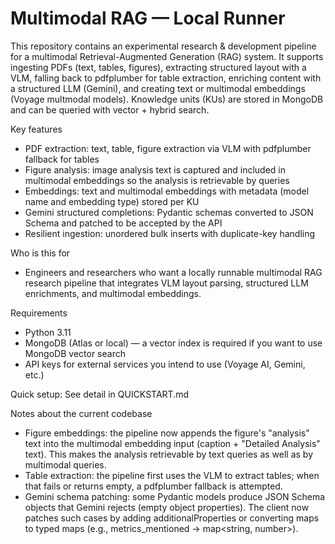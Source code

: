 # Multimodal RAG — Local Runner

This repository contains an experimental research & development pipeline for a multimodal Retrieval-Augmented Generation (RAG) system. It supports ingesting PDFs (text, tables, figures), extracting structured layout with a VLM, falling back to pdfplumber for table extraction, enriching content with a structured LLM (Gemini), and creating text or multimodal embeddings (Voyage multmodal models). Knowledge units (KUs) are stored in MongoDB and can be queried with vector + hybrid search.

Key features
- PDF extraction: text, table, figure extraction via VLM with pdfplumber fallback for tables
- Figure analysis: image analysis text is captured and included in multimodal embeddings so the analysis is retrievable by queries
- Embeddings: text and multimodal embeddings with metadata (model name and embedding type) stored per KU
- Gemini structured completions: Pydantic schemas converted to JSON Schema and patched to be accepted by the API
- Resilient ingestion: unordered bulk inserts with duplicate-key handling

Who is this for
- Engineers and researchers who want a locally runnable multimodal RAG research pipeline that integrates VLM layout parsing, structured LLM enrichments, and multimodal embeddings.

Requirements
- Python 3.11
- MongoDB (Atlas or local) — a vector index is required if you want to use MongoDB vector search
- API keys for external services you intend to use (Voyage AI, Gemini, etc.)

Quick setup: See detail in QUICKSTART.md

Notes about the current codebase
- Figure embeddings: the pipeline now appends the figure's "analysis" text into the multimodal embedding input (caption + "Detailed Analysis" text). This makes the analysis retrievable by text queries as well as by multimodal queries.
- Table extraction: the pipeline first uses the VLM to extract tables; when that fails or returns empty, a pdfplumber fallback is attempted.
- Gemini schema patching: some Pydantic models produce JSON Schema objects that Gemini rejects (empty object properties). The client now patches such cases by adding additionalProperties or converting maps to typed maps (e.g., metrics_mentioned -> map<string, number>).

